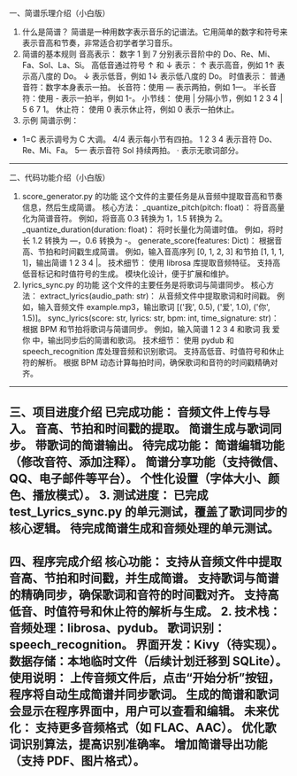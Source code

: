 一、简谱乐理介绍（小白版）
1. 什么是简谱？
简谱是一种用数字表示音乐的记谱法。它用简单的数字和符号来表示音高和节奏，非常适合初学者学习音乐。
2. 简谱的基本规则
音高表示：
数字 1 到 7 分别表示音阶中的 Do、Re、Mi、Fa、Sol、La、Si。
高低音通过符号 ↑ 和 ↓ 表示：
↑ 表示高音，例如 1↑ 表示高八度的 Do。
↓ 表示低音，例如 1↓ 表示低八度的 Do。
时值表示：
普通音符：数字本身表示一拍。
长音符：使用 — 表示两拍，例如 1—。
半长音符：使用 - 表示一拍半，例如 1-。
小节线：
使用 | 分隔小节，例如 1 2 3 4 | 5 6 7 1。
休止符：
使用 0 表示休止符，例如 0 表示一拍休止。
3. 示例
简谱示例：
- 1=C 表示调号为 C 大调。
4/4 表示每小节有四拍。
1 2 3 4 表示音符 Do、Re、Mi、Fa。
5— 表示音符 Sol 持续两拍。
· 表示无歌词部分。
---
二、代码功能介绍（小白版）
1. score_generator.py 的功能
这个文件的主要任务是从音频中提取音高和节奏信息，然后生成简谱。
核心方法：
_quantize_pitch(pitch: float)：
将音高量化为简谱音符。
例如，将音高 0.3 转换为 1，1.5 转换为 2。
_quantize_duration(duration: float)：
将时长量化为简谱时值。
例如，将时长 1.2 转换为 —，0.6 转换为 -。
generate_score(features: Dict)：
根据音高、节拍和时间戳生成简谱。
例如，输入音高序列 [0, 1, 2, 3] 和节拍 [1, 1, 1, 1]，输出简谱 1 2 3 4 |。
技术细节：
使用 librosa 库提取音频特征。
支持高低音标记和时值符号的生成。
模块化设计，便于扩展和维护。
2. lyrics_sync.py 的功能
这个文件的主要任务是将歌词与简谱同步。
核心方法：
extract_lyrics(audio_path: str)：
从音频文件中提取歌词和时间戳。
例如，输入音频文件 example.mp3，输出歌词 [('我', 0.5), ('爱', 1.0), ('你', 1.5)]。
sync_lyrics(score: str, lyrics: str, bpm: int, time_signature: str)：
根据 BPM 和节拍将歌词与简谱同步。
例如，输入简谱 1 2 3 4 和歌词 我 爱 你 中，输出同步后的简谱和歌词。
技术细节：
使用 pydub 和 speech_recognition 库处理音频和识别歌词。
支持高低音、时值符号和休止符的解析。
根据 BPM 动态计算每拍时间，确保歌词和音符的时间戳精确对齐。
---
三、项目进度介绍
已完成功能：
音频文件上传与导入。
音高、节拍和时间戳的提取。
简谱生成与歌词同步。
带歌词的简谱输出。
待完成功能：
简谱编辑功能（修改音符、添加注释）。
简谱分享功能（支持微信、QQ、电子邮件等平台）。
个性化设置（字体大小、颜色、播放模式）。
3. 测试进度：
已完成 test_Lyrics_sync.py 的单元测试，覆盖了歌词同步的核心逻辑。
待完成简谱生成和音频处理的单元测试。
---
四、程序完成介绍
核心功能：
支持从音频文件中提取音高、节拍和时间戳，并生成简谱。
支持歌词与简谱的精确同步，确保歌词和音符的时间戳对齐。
支持高低音、时值符号和休止符的解析与生成。
2. 技术栈：
音频处理：librosa、pydub。
歌词识别：speech_recognition。
界面开发：Kivy（待实现）。
数据存储：本地临时文件（后续计划迁移到 SQLite）。
使用说明：
上传音频文件后，点击“开始分析”按钮，程序将自动生成简谱并同步歌词。
生成的简谱和歌词会显示在程序界面中，用户可以查看和编辑。
未来优化：
支持更多音频格式（如 FLAC、AAC）。
优化歌词识别算法，提高识别准确率。
增加简谱导出功能（支持 PDF、图片格式）。
---
